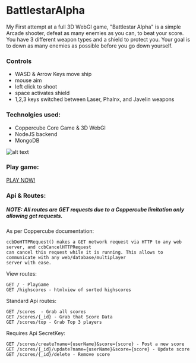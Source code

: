 # BattlestarAlpha
My First attempt at a full 3D WebGl game, "Battlestar Alpha" is a simple Arcade shooter, defeat as many enemies as you can, to beat your score. You have 3 different weapon types and a shield to protect you. Your goal is to down as many enemies as possible before you go down yourself.

### Controls
* WASD  & Arrow Keys move ship
* mouse aim
* left click to shoot
* space activates shield
* 1,2,3 keys switched between Laser, Phalnx, and Javelin weapons

### Technolgies used:
* Coppercube Core Game & 3D WebGl
* NodeJS backend
* MongoDB

![alt text](http://adriandelpha.com/art/battlestar2.jpg "Battlestar Alpha")

### Play game:
[PLAY NOW!](https://battle-star-alpha.herokuapp.com/)

### Api & Routes:

##### NOTE: All routes are GET requests due to a Coppercube limitation only allowing get requests.
As per Coppercube documentation:
```
ccbDoHTTPRequest() makes a GET network request via HTTP to any web server, and ccbCancelHTTPRequest 
can cancel this request while it is running. This allows to communicate with any web/database/multiplayer 
server with ease.
```

View routes:
```
GET / - PlayGame
GET /highscores - htmlview of sorted highscores
```
Standard Api routes:
```
GET /scores  - Grab all scores
GET /scores/{_id} - Grab that Score Data
GET /scores/top - Grab Top 3 players
```
Requires Api SecretKey:
```
GET /scores/create?name={userName}&score={score} - Post a new score
GET /scores/{_id}/update?name={userName}&score={score} - Update score
GET /scores/{_id}/delete - Remove score
```

